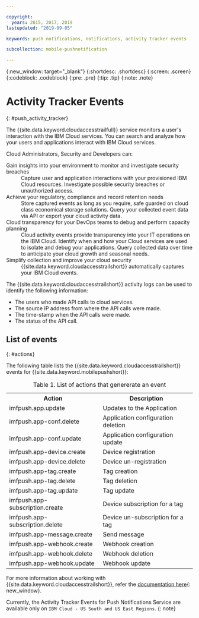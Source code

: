 ```yaml
---

copyright:
  years: 2015, 2017, 2019
lastupdated: "2019-09-05"

keywords: push notifications, notifications, activity tracker events

subcollection: mobile-pushnotification

---
```


{:new_window: target="_blank"}
{:shortdesc: .shortdesc}
{:screen: .screen}
{:codeblock: .codeblock}
{:pre: .pre}
{:tip: .tip}
{:note: .note}

# Activity Tracker Events
{: #push_activity_tracker}

The {{site.data.keyword.cloudaccesstrailfull}} service monitors a user's interaction with the IBM Cloud services. You can search and analyze how your users and applications interact with IBM Cloud services.

Cloud Administrators, Security and Developers can:

<dl>
	<dt>Gain insights into your environment to monitor and investigate security breaches</dt>
	<dd>Capture user and application interactions with your provisioned IBM Cloud resources. Investigate possible security breaches or unauthorized access.</dd>
	<dt>Achieve your regulatory, compliance and record retention needs</dt>
	<dd>Store captured events as long as you require, safe guarded on cloud class economical storage solutions. Query your collected event data via API or export your cloud activity data.</dd>
	<dt>Cloud transparency for your DevOps teams to debug and perform capacity planning</dt>
	<dd>Cloud activity events provide transparency into your IT operations on the IBM Cloud. Identify when and how your Cloud services are used to isolate and debug your applications. Query collected data over time to anticipate your cloud growth and seasonal needs.</dd>
	<dt>Simplify collection and improve your cloud security</dt>
	<dd>{{site.data.keyword.cloudaccesstrailshort}} automatically captures your IBM Cloud events.</dd>
</dl>


The {{site.data.keyword.cloudaccesstrailshort}} activity logs can be used to identify the following information:

- The users who made API calls to cloud services.
- The source IP address from where the API calls were made.
- The time-stamp when the API calls were made.
- The status of the API call.

## List of events
{: #actions}

The following table lists the {{site.data.keyword.cloudaccesstrailshort}} events for {{site.data.keyword.mobilepushshort}}:

<table>
  <caption>Table 1. List of actions that genererate an event</caption>
  <tr>
    <th>Action</th>
    <th>Description</th>
  <tr>
  <tr>
    <td>imfpush.app.update</td>
    <td>Updates to the Application</td>
  </tr>
  <tr>
    <td>imfpush.app-conf.delete</td>
    <td>Application configuration deletion</td>
  </tr>
  <tr>
    <td>imfpush.app-conf.update</td>
    <td>Application configuration update</td>
  </tr>
  <tr>
    <td>imfpush.app-device.create</td>
    <td>Device registration</td>
  </tr>   
  <tr>
    <td>imfpush.app-device.delete</td>
    <td>Device un-registration</td>
  </tr>   
  <tr>
    <td>imfpush.app-tag.create</td>
    <td>Tag creation</td>
  </tr>
  <tr>
    <td>imfpush.app-tag.delete</td>
    <td>Tag deletion</td>
  </tr>
  <tr>
    <td>imfpush.app-tag.update</td>
    <td>Tag update</td>
  </tr>  
  <tr>
    <td>imfpush.app-subscription.create</td>
    <td>Device subscription for a tag</td>
  </tr>   
  <tr>
    <td>imfpush.app-subscription.delete</td>
    <td>Device un-subscription for a tag</td>
  </tr>   
  <tr>
    <td>imfpush.app-message.create</td>
    <td>Send message</td>
  </tr>   
  <tr>
    <td>imfpush.app-webhook.create</td>
    <td>Webhook creation</td>
  </tr> 
  <tr>
    <td>imfpush.app-webhook.delete</td>
    <td>Webhook deletion</td>
  </tr>   
  <tr>
    <td>imfpush.app-webhook.update</td>
    <td>Webhook update</td>
  </tr>
</table>

For more information about working with {{site.data.keyword.cloudaccesstrailshort}}, refer the [documentation here](https://cloud.ibm.com/docs/services/cloud-activity-tracker?topic=cloud-activity-tracker-activity_tracker_ov#activity_tracker_ov){: new_window}.

Currently, the Activity Tracker Events for Push Notifications Service are available only on `IBM Cloud - US South and US East Regions`.
{: note}
